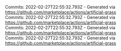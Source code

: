 Commits: 2022-02-27T22:55:32.793Z - Generated via https://github.com/marketplace/actions/artificial-grass
<br>
Commits: 2022-02-27T22:55:32.793Z - Generated via https://github.com/marketplace/actions/artificial-grass
<br>
Commits: 2022-02-27T22:55:32.793Z - Generated via https://github.com/marketplace/actions/artificial-grass
<br>
Commits: 2022-02-27T22:55:32.793Z - Generated via https://github.com/marketplace/actions/artificial-grass
<br>
